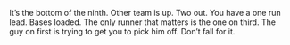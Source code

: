 It’s the bottom of the ninth. Other team is up. Two out. You have a one run lead. Bases loaded. The only runner that matters is the one on third. The guy on first is trying to get you to pick him off. Don’t fall for it.

